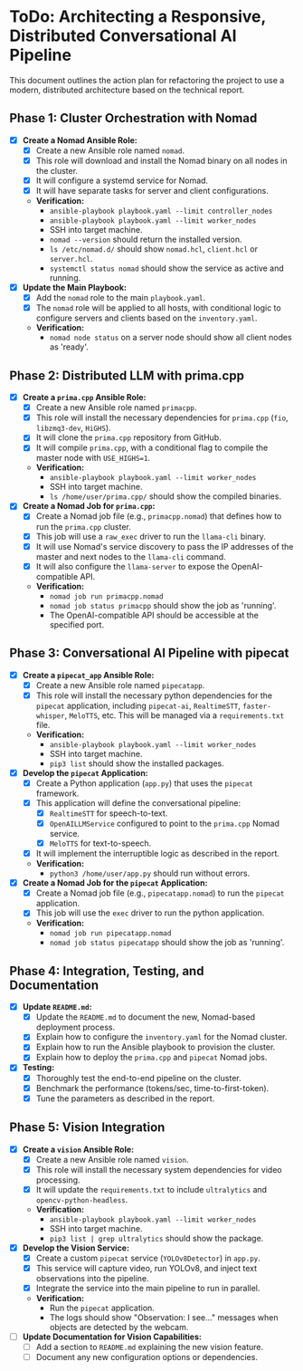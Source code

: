 # ToDo: Architecting a Responsive, Distributed Conversational AI Pipeline

This document outlines the action plan for refactoring the project to use a modern, distributed architecture based on the technical report.

## Phase 1: Cluster Orchestration with Nomad
- [x] **Create a Nomad Ansible Role:**
  - [x] Create a new Ansible role named `nomad`.
  - [x] This role will download and install the Nomad binary on all nodes in the cluster.
  - [x] It will configure a systemd service for Nomad.
  - [x] It will have separate tasks for server and client configurations.
  - **Verification:**
    - `ansible-playbook playbook.yaml --limit controller_nodes`
    - `ansible-playbook playbook.yaml --limit worker_nodes`
    - SSH into target machine.
    - `nomad --version` should return the installed version.
    - `ls /etc/nomad.d/` should show `nomad.hcl`, `client.hcl` or `server.hcl`.
    - `systemctl status nomad` should show the service as active and running.
- [x] **Update the Main Playbook:**
  - [x] Add the `nomad` role to the main `playbook.yaml`.
  - [x] The `nomad` role will be applied to all hosts, with conditional logic to configure servers and clients based on the `inventory.yaml`.
  - **Verification:**
    - `nomad node status` on a server node should show all client nodes as 'ready'.

## Phase 2: Distributed LLM with prima.cpp
- [x] **Create a `prima.cpp` Ansible Role:**
  - [x] Create a new Ansible role named `primacpp`.
  - [x] This role will install the necessary dependencies for `prima.cpp` (`fio`, `libzmq3-dev`, `HiGHS`).
  - [x] It will clone the `prima.cpp` repository from GitHub.
  - [x] It will compile `prima.cpp`, with a conditional flag to compile the master node with `USE_HIGHS=1`.
  - **Verification:**
    - `ansible-playbook playbook.yaml --limit worker_nodes`
    - SSH into target machine.
    - `ls /home/user/prima.cpp/` should show the compiled binaries.
- [x] **Create a Nomad Job for `prima.cpp`:**
  - [x] Create a Nomad job file (e.g., `primacpp.nomad`) that defines how to run the `prima.cpp` cluster.
  - [x] This job will use a `raw_exec` driver to run the `llama-cli` binary.
  - [x] It will use Nomad's service discovery to pass the IP addresses of the master and next nodes to the `llama-cli` command.
  - [x] It will also configure the `llama-server` to expose the OpenAI-compatible API.
  - **Verification:**
    - `nomad job run primacpp.nomad`
    - `nomad job status primacpp` should show the job as 'running'.
    - The OpenAI-compatible API should be accessible at the specified port.

## Phase 3: Conversational AI Pipeline with pipecat
- [x] **Create a `pipecat_app` Ansible Role:**
  - [x] Create a new Ansible role named `pipecatapp`.
  - [x] This role will install the necessary python dependencies for the `pipecat` application, including `pipecat-ai`, `RealtimeSTT`, `faster-whisper`, `MeloTTS`, etc. This will be managed via a `requirements.txt` file.
  - **Verification:**
    - `ansible-playbook playbook.yaml --limit worker_nodes`
    - SSH into target machine.
    - `pip3 list` should show the installed packages.
- [x] **Develop the `pipecat` Application:**
  - [x] Create a Python application (`app.py`) that uses the `pipecat` framework.
  - [x] This application will define the conversational pipeline:
    - [x] `RealtimeSTT` for speech-to-text.
    - [x] `OpenAILLMService` configured to point to the `prima.cpp` Nomad service.
    - [x] `MeloTTS` for text-to-speech.
  - [x] It will implement the interruptible logic as described in the report.
  - **Verification:**
    - `python3 /home/user/app.py` should run without errors.
- [x] **Create a Nomad Job for the `pipecat` Application:**
  - [x] Create a Nomad job file (e.g., `pipecatapp.nomad`) to run the `pipecat` application.
  - [x] This job will use the `exec` driver to run the python application.
  - **Verification:**
    - `nomad job run pipecatapp.nomad`
    - `nomad job status pipecatapp` should show the job as 'running'.

## Phase 4: Integration, Testing, and Documentation
- [x] **Update `README.md`:**
  - [x] Update the `README.md` to document the new, Nomad-based deployment process.
  - [x] Explain how to configure the `inventory.yaml` for the Nomad cluster.
  - [x] Explain how to run the Ansible playbook to provision the cluster.
  - [x] Explain how to deploy the `prima.cpp` and `pipecat` Nomad jobs.
- [x] **Testing:**
  - [x] Thoroughly test the end-to-end pipeline on the cluster.
  - [x] Benchmark the performance (tokens/sec, time-to-first-token).
  - [x] Tune the parameters as described in the report.

## Phase 5: Vision Integration
- [x] **Create a `vision` Ansible Role:**
  - [x] Create a new Ansible role named `vision`.
  - [x] This role will install the necessary system dependencies for video processing.
  - [x] It will update the `requirements.txt` to include `ultralytics` and `opencv-python-headless`.
  - **Verification:**
    - `ansible-playbook playbook.yaml --limit worker_nodes`
    - SSH into target machine.
    - `pip3 list | grep ultralytics` should show the package.
- [x] **Develop the Vision Service:**
  - [x] Create a custom `pipecat` service (`YOLOv8Detector`) in `app.py`.
  - [x] This service will capture video, run YOLOv8, and inject text observations into the pipeline.
  - [x] Integrate the service into the main pipeline to run in parallel.
  - **Verification:**
    - Run the `pipecat` application.
    - The logs should show "Observation: I see..." messages when objects are detected by the webcam.
- [ ] **Update Documentation for Vision Capabilities:**
  - [ ] Add a section to `README.md` explaining the new vision feature.
  - [ ] Document any new configuration options or dependencies.
